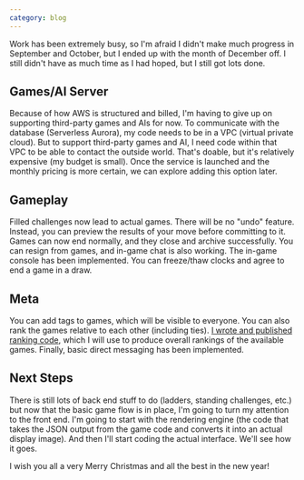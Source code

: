 ```yaml
---
category: blog
---
```


Work has been extremely busy, so I'm afraid I didn't make much progress in September and October, but I ended up with the month of December off. I still didn't have as much time as I had hoped, but I still got lots done.

## Games/AI Server

Because of how AWS is structured and billed, I'm having to give up on supporting third-party games and AIs for now. To communicate with the database (Serverless Aurora), my code needs to be in a VPC (virtual private cloud). But to support third-party games and AI, I need code within that VPC to be able to contact the outside world. That's doable, but it's relatively expensive (my budget is small). Once the service is launched and the monthly pricing is more certain, we can explore adding this option later.

## Gameplay

Filled challenges now lead to actual games. There will be no "undo" feature. Instead, you can preview the results of your move before committing to it. Games can now end normally, and they close and archive successfully. You can resign from games, and in-game chat is also working. The in-game console has been implemented. You can freeze/thaw clocks and agree to end a game in a draw.

## Meta

You can add tags to games, which will be visible to everyone. You can also rank the games relative to each other (including ties). [I wrote and published ranking code](https://github.com/Perlkonig/Condorcet), which I will use to produce overall rankings of the available games. Finally, basic direct messaging has been implemented.

## Next Steps

There is still lots of back end stuff to do (ladders, standing challenges, etc.) but now that the basic game flow is in place, I'm going to turn my attention to the front end. I'm going to start with the rendering engine (the code that takes the JSON output from the game code and converts it into an actual display image). And then I'll start coding the actual interface. We'll see how it goes.

I wish you all a very Merry Christmas and all the best in the new year!